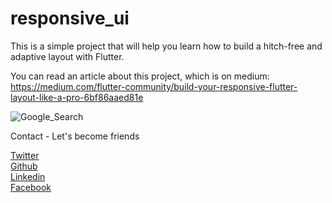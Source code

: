 # responsive_ui
This is a simple project that will help you learn how to build a hitch-free and adaptive layout with Flutter.

You can read an article about this project, which is on medium: https://medium.com/flutter-community/build-your-responsive-flutter-layout-like-a-pro-6bf86aaed81e

<img src="https://miro.medium.com/max/1300/1*SxDSANlRrhZBNl2tN7wzfw.jpeg"  title="Google_Search">

Contact - Let's become friends

<a href="https://twitter.com/Promise_Amadi1">Twitter</a></br>
<a href="https://github.com/Wizpna">Github</a></br>
<a href="https://www.linkedin.com/in/promise-amadi-101759a1/">Linkedin</a></br>
<a href="https://www.facebook.com/promise.nzubechi.amadi">Facebook</a>

